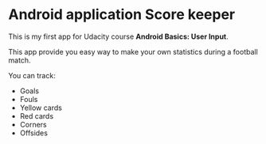 # Android application Score keeper

This is my first app for Udacity course **Android Basics: User Input**.

This app provide you easy way to make your own statistics during a football match.

You can track:
- Goals
- Fouls
- Yellow cards
- Red cards
- Corners
- Offsides

